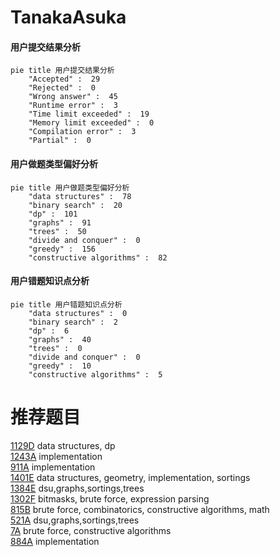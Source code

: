 # TanakaAsuka

<!-- tabs:start -->



#### **用户提交结果分析**

```mermaid
pie title 用户提交结果分析
    "Accepted" :  29
    "Rejected" :  0
    "Wrong answer" :  45
    "Runtime error" :  3
    "Time limit exceeded" :  19
    "Memory limit exceeded" :  0
    "Compilation error" :  3
    "Partial" :  0
```

#### **用户做题类型偏好分析**

```mermaid
pie title 用户做题类型偏好分析
    "data structures" :  78
    "binary search" :  20
    "dp" :  101
    "graphs" :  91
    "trees" :  50
    "divide and conquer" :  0
    "greedy" :  156
    "constructive algorithms" :  82
```
#### **用户错题知识点分析**

```mermaid
pie title 用户错题知识点分析
    "data structures" :  0
    "binary search" :  2
    "dp" :  6
    "graphs" :  40
    "trees" :  0
    "divide and conquer" :  0
    "greedy" :  10
    "constructive algorithms" :  5
```



<!-- tabs:end -->
# 推荐题目
[1129D](https://codeforces.com/contest/1129/problem/D)		data structures,
                        dp		  
[1243A](https://codeforces.com/contest/1243/problem/A)		implementation		  
[911A](https://codeforces.com/contest/911/problem/A)		implementation		  
[1401E](https://codeforces.com/contest/1401/problem/E)		data structures,
                        geometry,
                        implementation,
                        sortings		  
[1384E](https://codeforces.com/contest/1384/problem/E)		dsu,graphs,sortings,trees		  
[1302F](https://codeforces.com/contest/1302/problem/F)		bitmasks,
                        brute force,
                        expression parsing		  
[815B](https://codeforces.com/contest/815/problem/B)		brute force,
                        combinatorics,
                        constructive algorithms,
                        math		  
[521A](https://codeforces.com/contest/521/problem/A)		dsu,graphs,sortings,trees		  
[7A](https://codeforces.com/contest/7/problem/A)		brute force,
                        constructive algorithms		  
[884A](https://codeforces.com/contest/884/problem/A)		implementation		  
